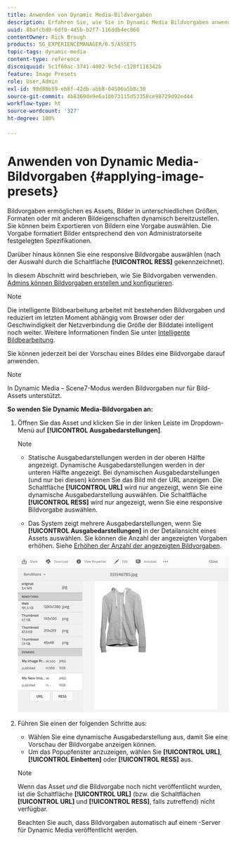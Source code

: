 ```yaml
---
title: Anwenden von Dynamic Media-Bildvorgaben
description: Erfahren Sie, wie Sie in Dynamic Media Bildvorgaben anwenden.
uuid: 8bafcbd0-6df0-4d5b-b2f7-116ddb4ec060
contentOwner: Rick Brough
products: SG_EXPERIENCEMANAGER/6.5/ASSETS
topic-tags: dynamic-media
content-type: reference
discoiquuid: 5c1f60ac-3741-4002-9c5d-c128f118342b
feature: Image Presets
role: User,Admin
exl-id: 98d88b59-eb8f-42db-abb8-04506a5b8c30
source-git-commit: 4b8369de9e6a10b73115d53358ce98729d92ed44
workflow-type: ht
source-wordcount: '327'
ht-degree: 100%

---
```


# Anwenden von Dynamic Media-Bildvorgaben {#applying-image-presets}

Bildvorgaben ermöglichen es Assets, Bilder in unterschiedlichen Größen, Formaten oder mit anderen Bildeigenschaften dynamisch bereitzustellen. Sie können beim Exportieren von Bildern eine Vorgabe auswählen. Die Vorgabe formatiert Bilder entsprechend den von Administratorseite festgelegten Spezifikationen.

Darüber hinaus können Sie eine responsive Bildvorgabe auswählen (nach der Auswahl durch die Schaltfläche **[!UICONTROL RESS]** gekennzeichnet).

In diesem Abschnitt wird beschrieben, wie Sie Bildvorgaben verwenden. [Admins können Bildvorgaben erstellen und konfigurieren](managing-image-presets.md).

>[!NOTE]
>
>Die intelligente Bildbearbeitung arbeitet mit bestehenden Bildvorgaben und reduziert im letzten Moment abhängig vom Browser oder der Geschwindigkeit der Netzverbindung die Größe der Bilddatei intelligent noch weiter. Weitere Informationen finden Sie unter [Intelligente Bildbearbeitung](imaging-faq.md).

Sie können jederzeit bei der Vorschau eines Bildes eine Bildvorgabe darauf anwenden.

>[!NOTE]
>
>In Dynamic Media – Scene7-Modus werden Bildvorgaben nur für Bild-Assets unterstützt.

**So wenden Sie Dynamic Media-Bildvorgaben an:**

1. Öffnen Sie das Asset und klicken Sie in der linken Leiste im Dropdown-Menü auf **[!UICONTROL Ausgabedarstellungen]**.

   >[!NOTE]
   >
   >* Statische Ausgabedarstellungen werden in der oberen Hälfte angezeigt. Dynamische Ausgabedarstellungen werden in der unteren Hälfte angezeigt. Bei dynamischen Ausgabedarstellungen (und nur bei diesen) können Sie das Bild mit der URL anzeigen. Die Schaltfläche **[!UICONTROL URL]** wird nur angezeigt, wenn Sie eine dynamische Ausgabedarstellung auswählen. Die Schaltfläche **[!UICONTROL RESS]** wird nur angezeigt, wenn Sie eine responsive Bildvorgabe auswählen.
   >
   >* Das System zeigt mehrere Ausgabedarstellungen, wenn Sie **[!UICONTROL Ausgabedarstellungen]** in der Detailansicht eines Assets auswählen. Sie können die Anzahl der angezeigten Vorgaben erhöhen. Siehe [Erhöhen der Anzahl der angezeigten Bildvorgaben](managing-image-presets.md#increasing-or-decreasing-the-number-of-image-presets-that-display).


   ![chlimage_1-208](assets/chlimage_1-208.png)

1. Führen Sie einen der folgenden Schritte aus:

   * Wählen Sie eine dynamische Ausgabedarstellung aus, damit Sie eine Vorschau der Bildvorgabe anzeigen können.
   * Um das Popupfenster anzuzeigen, wählen Sie **[!UICONTROL URL]**, **[!UICONTROL Einbetten]** oder **[!UICONTROL RESS]** aus.

   >[!NOTE]
   >
   >Wenn das Asset *und* die Bildvorgabe noch nicht veröffentlicht wurden, ist die Schaltfläche **[!UICONTROL URL]** (bzw. die Schaltflächen **[!UICONTROL URL]** und **[!UICONTROL RESS]**, falls zutreffend) nicht verfügbar.
   >
   >Beachten Sie auch, dass Bildvorgaben automatisch auf einem -Server für Dynamic Media veröffentlicht werden.
